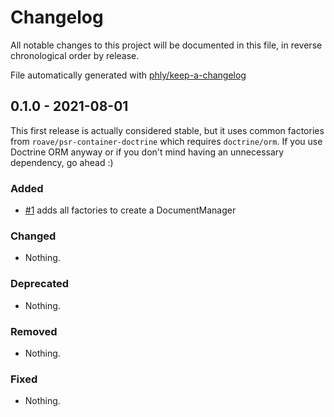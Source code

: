 # Changelog

All notable changes to this project will be documented in this file, in reverse chronological order by release.

File automatically generated with [phly/keep-a-changelog](https://github.com/phly/keep-a-changelog)

## 0.1.0 - 2021-08-01

This first release is actually considered stable, but it uses common factories from `roave/psr-container-doctrine`
which requires `doctrine/orm`. If you use Doctrine ORM anyway or if you don't mind having an unnecessary dependency,
go ahead :)

### Added

- [#1](https://github.com/eventjet/eventjet-psr-container-doctrine-odm/pull/1) adds all factories to create a DocumentManager

### Changed

- Nothing.

### Deprecated

- Nothing.

### Removed

- Nothing.

### Fixed

- Nothing.
